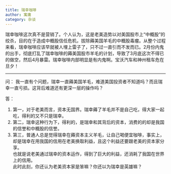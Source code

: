 ```yaml
---
title: 瑞幸咖啡
author: 寓庸
category: 杂谈
---
```

瑞幸咖啡这次真不是营销了。个人认为，这是老美造势以对美国股市上“中概股”的绞杀，目的在于造成中概股信任危机，拔除薅美国羊毛的中概股毒瘤。从整个过程来看，瑞幸咖啡应该早就被人埋上雷子了，只不过一直引而不发而已。2月份内鬼的出手，彻底打乱了瑞幸咖啡的薅美国股市羊毛的计划，导致了3月底这次不得已的做空，然后4月暴雷。瑞幸咖啡内部明显是有内鬼啊。宝沃汽车和神州租车危在旦夕！

---
问：
我一直有个问题，瑞幸一直薅美国羊毛，难道美国投资者不知道吗？而且瑞幸一直亏损。这背后难道还有更深一层的操作吗？

答：
1. 第一，对于老美而言，资本无国界。瑞幸薅了羊毛并不是自己吃，得大家一起吃，得利的又不只是瑞幸。  
2. 第二，瑞幸这种行为下，得利的，是瑞幸和其背后的资本，消费的的却是我国的信誉和中概股的信誉。  
3. 第三，普通人总是觉得瑞幸在薅资本主义羊毛，让自己喝便宜咖啡，事实上，却是瑞幸在用我国的信用在老美换取利益，且这个利益还要跟老美的资本家分享。  
也就是说老美通过瑞幸的资本运作，得到了巨大的利益，还消耗了我国在世界上的信用。  
此时此刻，你还认为老美资本家是笨嘛？你还以为瑞幸是英雄嘛？